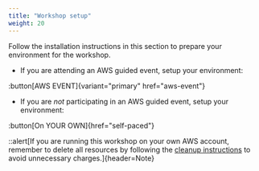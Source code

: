 ```yaml
---
title: "Workshop setup"
weight: 20
---
```


Follow the installation instructions in this section to prepare your environment for the workshop.

- If you are attending an AWS guided event, setup your environment:

:button[AWS EVENT]{variant="primary" href="aws-event"}

- If you are _not_ participating in an AWS guided event, setup your environment:

:button[On YOUR OWN]{href="self-paced"}

::alert[If you are running this workshop on your own AWS account, remember to delete all resources by following the [cleanup instructions](/090-cleanup/) to avoid unnecessary charges.]{header=Note}
